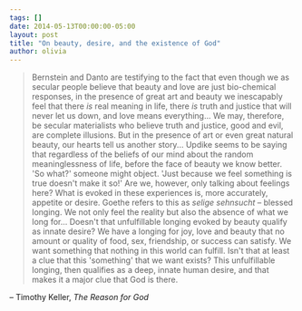 ```yaml
---
tags: []
date: 2014-05-13T00:00:00-05:00
layout: post
title: "On beauty, desire, and the existence of God"
author: olivia
---
```


> Bernstein and Danto are testifying to the fact that even though we as secular people believe that beauty and love are just bio-chemical responses, in the presence of great art and beauty we inescapably feel that there _is_ real meaning in life, there _is_ truth and justice that will never let us down, and love means everything... We may, therefore, be secular materialists who believe truth and justice, good and evil, are complete illusions. But in the presence of art or even great natural beauty, our hearts tell us another story... Updike seems to be saying that regardless of the beliefs of our mind about the random meaninglessness of life, before the face of beauty we know better. 'So what?' someone might object. 'Just because we feel something is true doesn't make it so!' Are we, however, only talking about feelings here? What is evoked in these experiences is, more accurately, appetite or desire. Goethe refers to this as _selige sehnsucht_ – blessed longing. We not only feel the reality but also the absence of what we long for... Doesn't that unfulfillable longing evoked by beauty qualify as innate desire? We have a longing for joy, love and beauty that no amount or quality of food, sex, friendship, or success can satisfy. We want something that nothing in this world can fulfill. Isn't that at least a clue that this 'something' that we want exists? This unfulfillable longing, then qualifies as a deep, innate human desire, and that makes it a major clue that God is there.

– Timothy Keller, _The Reason for God_
